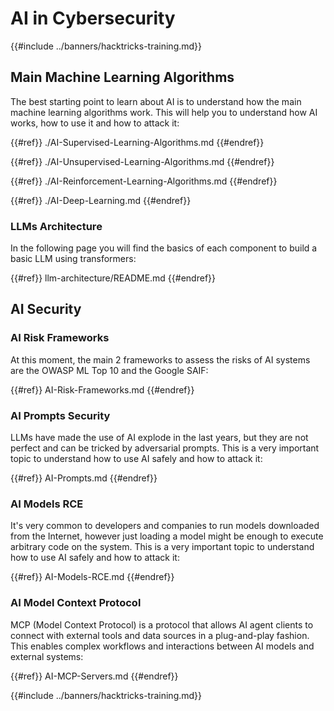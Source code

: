 # AI in Cybersecurity

{{#include ../banners/hacktricks-training.md}}

## Main Machine Learning Algorithms

The best starting point to learn about AI is to understand how the main machine learning algorithms work. This will help you to understand how AI works, how to use it and how to attack it:

{{#ref}}
./AI-Supervised-Learning-Algorithms.md
{{#endref}}

{{#ref}}
./AI-Unsupervised-Learning-Algorithms.md
{{#endref}}

{{#ref}}
./AI-Reinforcement-Learning-Algorithms.md
{{#endref}}

{{#ref}}
./AI-Deep-Learning.md
{{#endref}}

### LLMs Architecture

In the following page you will find the basics of each component to build a basic LLM using transformers:

{{#ref}}
llm-architecture/README.md
{{#endref}}

## AI Security

### AI Risk Frameworks

At this moment, the main 2 frameworks to assess the risks of AI systems are the OWASP ML Top 10 and the Google SAIF:

{{#ref}}
AI-Risk-Frameworks.md
{{#endref}}

### AI Prompts Security

LLMs have made the use of AI explode in the last years, but they are not perfect and can be tricked by adversarial prompts. This is a very important topic to understand how to use AI safely and how to attack it:

{{#ref}}
AI-Prompts.md
{{#endref}}

### AI Models RCE

It's very common to developers and companies to run models downloaded from the Internet, however just loading a model might be enough to execute arbitrary code on the system. This is a very important topic to understand how to use AI safely and how to attack it:

{{#ref}}
AI-Models-RCE.md
{{#endref}}

### AI Model Context Protocol

MCP (Model Context Protocol) is a protocol that allows AI agent clients to connect with external tools and data sources in a plug-and-play fashion. This enables complex workflows and interactions between AI models and external systems:

{{#ref}}
AI-MCP-Servers.md
{{#endref}} 

{{#include ../banners/hacktricks-training.md}}